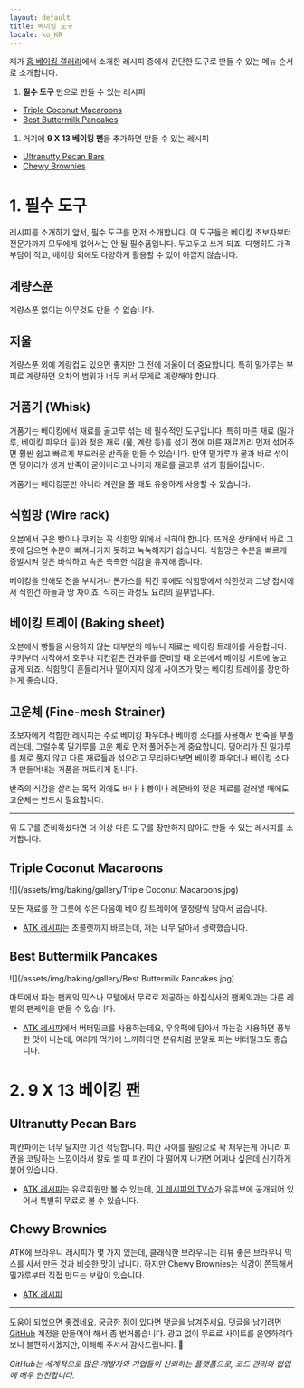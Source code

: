 ```yaml
---
layout: default
title: 베이킹 도구
locale: ko_KR
---
```


제가 [홈 베이킹 갤러리](/baking/gallery)에서 소개한 레시피 중에서 간단한 도구로 만들 수 있는 메뉴 순서로 소개합니다.

1. **필수 도구** 만으로 만들 수 있는 레시피
  * [Triple Coconut Macaroons](#triple-coconut-macaroons)
  * [Best Buttermilk Pancakes](#best-buttermilk-pancakes)
1. 거기에 **9 X 13 베이킹 팬**을 추가하면 만들 수 있는 레시피
  * [Ultranutty Pecan Bars](#ultranutty-pecan-bars)
  * [Chewy Brownies](#chewy-brownies)

# 1. 필수 도구

레시피를 소개하기 앞서, 필수 도구를 먼저 소개합니다. 이 도구들은 베이킹 초보자부터 전문가까지 모두에게 없어서는 안 될 필수품입니다. 두고두고 쓰게 되죠. 다행히도 가격 부담이 적고, 베이킹 외에도 다양하게 활용할 수 있어 아깝지 않습니다.

## 계량스푼

계량스푼 없이는 아무것도 만들 수 없습니다.

## 저울

계량스푼 외에 계량컵도 있으면 좋지만 그 전에 저울이 더 중요합니다. 특히 밀가루는 부피로 계량하면 오차의 범위가 너무 커서 무게로 계량해야 합니다.

## 거품기 (Whisk)

거품기는 베이킹에서 재료를 골고루 섞는 데 필수적인 도구입니다. 특히 마른 재료 (밀가루, 베이킹 파우더 등)와 젖은 재료 (물, 계란 등)를 섞기 전에 마른 재료끼리 먼저 섞어주면 훨씬 쉽고 빠르게 부드러운 반죽을 만들 수 있습니다. 만약 밀가루가 물과 바로 섞이면 덩어리가 생겨 반죽이 굳어버리고 나머지 재료를 골고루 섞기 힘들어집니다.

거품기는 베이킹뿐만 아니라 계란을 풀 때도 유용하게 사용할 수 있습니다.

## 식힘망 (Wire rack)

오븐에서 구운 빵이나 쿠키는 꼭 식힘망 위에서 식혀야 합니다. 뜨거운 상태에서 바로 그릇에 담으면 수분이 빠져나가지 못하고 눅눅해지기 쉽습니다. 식힘망은 수분을 빠르게 증발시켜 겉은 바삭하고 속은 촉촉한 식감을 유지해 줍니다.

베이킹을 안해도 전을 부치거나 돈가스를 튀긴 후에도 식힘망에서 식힌것과 그냥 접시에서 식힌건 하늘과 땅 차이죠. 식히는 과정도 요리의 일부입니다.

## 베이킹 트레이 (Baking sheet)

오븐에서 빵틀을 사용하지 않는 대부분의 메뉴나 재료는 베이킹 트레이를 사용합니다. 쿠키부터 시작해서 호두나 피칸같은 견과류를 준비할 때 오븐에서 베이킹 시트에 놓고 굽게 되죠. 식힘망이 흔들리거나 떨어지지 않게 사이즈가 맞는 베이킹 트레이를 장만하는게 좋습니다.

## 고운체 (Fine-mesh Strainer)

초보자에게 적합한 레시피는 주로 베이킹 파우더나 베이킹 소다를 사용해서 반죽을 부풀리는데, 그럴수록 밀가루를 고운 체로 먼저 풀어주는게 중요합니다. 덩어리가 진 밀가루를 체로 풀지 않고 다른 재료들과 섞으려고 무리하다보면 베이킹 파우더나 베이킹 소다가 만들어내는 거품을 꺼트리게 됩니다.

반죽의 식감을 살리는 목적 외에도 바나나 빵이나 레몬바의 젖은 재료를 걸러낼 때에도 고운체는 반드시 필요합니다.

---

위 도구를 준비하셨다면 더 이상 다른 도구를 장만하지 않아도 만들 수 있는 레시피를 소개합니다.

## Triple Coconut Macaroons

![](/assets/img/baking/gallery/Triple Coconut Macaroons.jpg)

모든 재료를 한 그릇에 섞은 다음에 베이킹 트레이에 일정량씩 담아서 굽습니다.
* [ATK 레시피](https://www.americastestkitchen.com/recipes/495-the-best-chocolate-dipped-triple-coconut-macaroons)는 초콜렛까지 바르는데, 저는 너무 달아서 생략했습니다.

## Best Buttermilk Pancakes

![](/assets/img/baking/gallery/Best Buttermilk Pancakes.jpg)

마트에서 파는 팬케익 믹스나 모텔에서 무료로 제공하는 아침식사의 팬케익과는 다른 레벨의 팬케익을 만들 수 있습니다.
* [ATK 레시피](https://www.americastestkitchen.com/recipes/4815-best-buttermilk-pancakes)에서 버터밀크를 사용하는데요, 우유팩에 담아서 파는걸 사용하면 풍부한 맛이 나는데, 여러개 먹기에 느끼하다면 분유처럼 분말로 파는 버터밀크도 좋습니다.

# 2. 9 X 13 베이킹 팬

## Ultranutty Pecan Bars

피칸파이는 너무 달지만 이건 적당합니다. 피칸 사이를 필링으로 꽉 채우는게 아니라 피칸을 코팅하는 느낌이라서 칼로 썰 때 피칸이 다 떨어져 나가면 어쩌나 싶은데 신기하게 붙어 있습니다.
* [ATK 레시피](https://www.americastestkitchen.com/recipes/8571-ultranutty-pecan-bars)는 유료회원만 볼 수 있는데, [이 레시피의 TV쇼](https://youtu.be/mHxbcyKfgJE?si=HimmN3RAaTICdFj1)가 유튜브에 공개되어 있어서 특별히 무료로 볼 수 있습니다.

## Chewy Brownies

ATK에 브라우니 레시피가 몇 가지 있는데, 클래식한 브라우니는 리뷰 좋은 브라우니 믹스를 사서 만든 것과 비슷한 맛이 납니다. 하지만 Chewy Brownies는 식감이 쫀득해서 밀가루부터 직접 만드는 보람이 있습니다.
* [ATK 레시피](https://www.americastestkitchen.com/recipes/5873-chewy-brownies)

---

도움이 되었으면 좋겠네요. 궁금한 점이 있다면 댓글을 남겨주세요. 댓글을 남기려면 [GitHub](http://github.com) 계정을 만들어야 해서 좀 번거롭습니다. 광고 없이 무료로 사이트를 운영하려다 보니 불편하시겠지만, 이해해 주셔서 감사드립니다. 🙂

*GitHub는 세계적으로 많은 개발자와 기업들이 신뢰하는 플랫폼으로, 코드 관리와 협업에 매우 안전합니다.*
